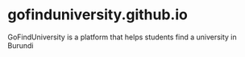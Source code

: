 # gofinduniversity.github.io
GoFindUniversity is a platform that helps students find a university in Burundi
